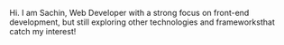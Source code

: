 Hi. I am Sachin, Web Developer with a strong focus on front-end development, but still exploring other technologies and frameworksthat catch my interest! 
